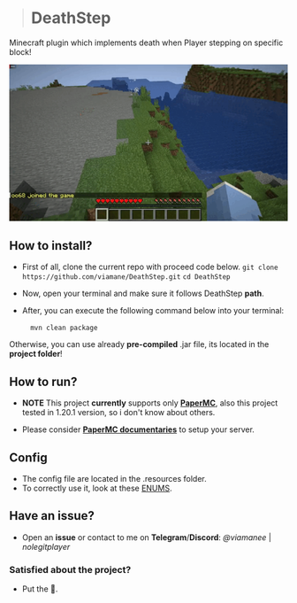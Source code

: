 > # DeathStep
Minecraft plugin which implements death when Player stepping on specific block!


![Introducing](git.gif)

## How to install?

- First of all, clone the current repo with proceed code below.
``
	git clone https://github.com/viamane/DeathStep.git
``
``
	 cd DeathStep
``

- Now, open your terminal and make sure it follows DeathStep **path**.
- After, you can execute the following command below into your terminal:

 	 	mvn clean package


Otherwise, you can use already **pre-compiled** .jar file, its located in the **project folder**!


## How to run?

- **NOTE** This project **currently** supports only **[PaperMC](https://papermc.io/)**, also this project tested in 1.20.1 version, so i don't know about others.

- Please consider **[PaperMC documentaries](https://docs.papermc.io/paper)** to setup your server.


## Config
- The config file are located in the .resources folder.
- To correctly use it, look at these [ENUMS](https://jd.papermc.io/paper/1.21.1/org/bukkit/Material.html).


## Have an issue?
- Open an **issue** or contact to me on **Telegram**/**Discord**: *@viamanee* | *nolegitplayer*


### Satisfied about the project?
- Put the 🌟.
